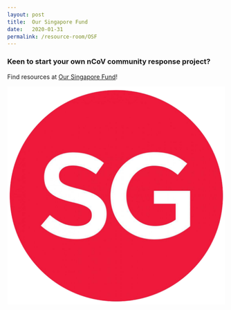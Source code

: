 ```yaml
---
layout: post
title:  Our Singapore Fund
date:   2020-01-31
permalink: /resource-room/OSF
---
```


### Keen to start your own nCoV community response project?

Find resources at <a href="https://www.sg/oursingaporefund">Our Singapore Fund</a>!

![OurSG](/images/sg.png/)
